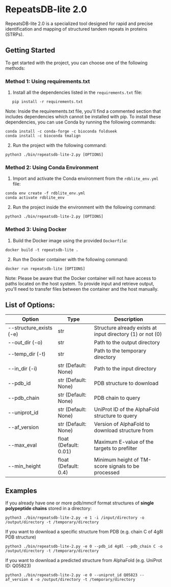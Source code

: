 # RepeatsDB-lite 2.0
RepeatsDB-lite 2.0 is a specialized tool designed for rapid and precise identification and mapping of structured tandem repeats in proteins (STRPs).



## Getting Started

To get started with the project, you can choose one of the following methods:

### Method 1: Using requirements.txt

1. Install all the dependencies listed in the `requirements.txt` file:
```
   pip install -r requirements.txt
```
Note: Inside the requirements.txt file, you'll find a commented section that includes dependencies which cannot be installed with pip. To install these dependencies, you can use Conda by running the following commands:
```
conda install -c conda-forge -c bioconda foldseek
conda install -c bioconda tmalign
```
2. Run the project with the following command:
```
python3 ./bin/repeatsdb-lite-2.py [OPTIONS]
```

### Method 2: Using Conda Environment
1. Import and activate the Conda environment from the `rdblite_env.yml` file:
```
conda env create -f rdblite_env.yml
conda activate rdblite_env
```
2. Run the project inside the environment with the following command:
```
python3 ./bin/repeatsdb-lite-2.py [OPTIONS]
```

### Method 3: Using Docker
1. Build the Docker image using the provided `Dockerfile`:
```
docker build -t repeatsdb-lite .
```
2. Run the Docker container with the following command:
```
docker run repeatsdb-lite [OPTIONS]
```
Note: Please be aware that the Docker container will not have access to paths located on the host system. To provide input and retrieve output, you'll need to transfer files between the container and the host manually.

## List of Options:
| Option | Type	| Description |
| --- | --- | --- |
| --structure_exists (-e) | str | Structure already exists at input directory (1) or not (0) |
| --out_dir (-o) | str | Path to the output directory |
| --temp_dir (-t) | str | Path to the temporary directory |
| --in_dir (-i) | str (Default: None) | Path to the input directory |
| --pdb_id | str (Default: None) | PDB structure to download |
| --pdb_chain | str (Default: None) | PDB chain to query |
| --uniprot_id | str (Default: None) | UniProt ID of the AlphaFold structure to query |
| --af_version | str (Default: None) | Version of AlphaFold to download structure from |
| --max_eval | float (Default: 0.01) | Maximum E-value of the targets to prefilter |
| --min_height | float (Default: 0.4) | Minimum height of TM-score signals to be processed |


## Examples

If you already have one or more pdb/mmcif format structures of **single polypeptide chains** stored in a directory:
```
python3 ./bin/repeatsdb-lite-2.py -e 1 -i /input/directory -o /output/directory -t /temporary/directory
```

If you want to download a specific structure from PDB (e.g. chain C of 4g8l PDB structure)
```
python3 ./bin/repeatsdb-lite-2.py -e 0 --pdb_id 4g8l --pdb_chain C -o /output/directory -t /temporary/directory
```

If you want to download a predicted structure from AlphaFold (e.g. UniProt ID: Q05823)
```
python3 ./bin/repeatsdb-lite-2.py -e 0 --uniprot_id Q05823 --af_version 4 -o /output/directory -t /temporary/directory
```
